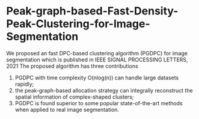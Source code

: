 # Peak-graph-based-Fast-Density-Peak-Clustering-for-Image-Segmentation
We proposed an fast DPC-based clustering algorithm (PGDPC) for image segmentation which is published in IEEE SIGNAL PROCESSING LETTERS, 2021
The proposed algorithm has three contributions
1) PGDPC with time complexity O(nlog(n)) can handle large datasets rapidly; 
2) the peak-graph-based allocation strategy can integrally reconstruct the spatial information of complex-shaped clusters; 
3) PGDPC is found superior to some popular state-of-the-art methods when applied to real image segmentation.

